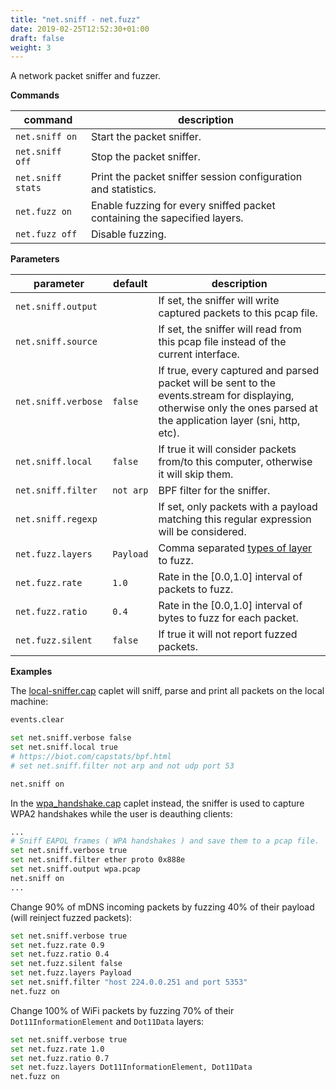 ```yaml
---
title: "net.sniff - net.fuzz"
date: 2019-02-25T12:52:30+01:00
draft: false
weight: 3
---
```


A network packet sniffer and fuzzer.

**Commands**

| command | description |
|---------|-------------|
| `net.sniff on` | Start the packet sniffer. |
| `net.sniff off` | Stop the packet sniffer. |
| `net.sniff stats` | Print the packet sniffer session configuration and statistics. |
| `net.fuzz on` | Enable fuzzing for every sniffed packet containing the sapecified layers. |
| `net.fuzz off` | Disable fuzzing. |

**Parameters**

| parameter | default | description |
|-----------|---------|-------------|
| `net.sniff.output` |  | If set, the sniffer will write captured packets to this pcap file. |
| `net.sniff.source` | | If set, the sniffer will read from this pcap file instead of the current interface. |
| `net.sniff.verbose` | `false` | If true, every captured and parsed packet will be sent to the events.stream for displaying, otherwise only the ones parsed at the application layer (sni, http, etc). |
| `net.sniff.local` | `false` | If true it will consider packets from/to this computer, otherwise it will skip them. |
| `net.sniff.filter` | `not arp` | BPF filter for the sniffer. |
| `net.sniff.regexp` | | If set, only packets with a payload matching this regular expression will be considered. |
| `net.fuzz.layers` | `Payload` | Comma separated [types of layer](https://github.com/google/gopacket/blob/master/layers/layertypes.go#L13) to fuzz. |
| `net.fuzz.rate` | `1.0` | Rate in the [0.0,1.0] interval of packets to fuzz. |
| `net.fuzz.ratio` | `0.4` | Rate in the [0.0,1.0] interval of bytes to fuzz for each packet. |
| `net.fuzz.silent` | `false` | If true it will not report fuzzed packets. |

**Examples**

The [local-sniffer.cap](https://github.com/bettercap/caplets/blob/master/local-sniffer.cap) caplet will sniff, parse and print all packets on the local machine:

```sh
events.clear

set net.sniff.verbose false
set net.sniff.local true
# https://biot.com/capstats/bpf.html
# set net.sniff.filter not arp and not udp port 53

net.sniff on
```

In the [wpa_handshake.cap](https://github.com/bettercap/caplets/blob/master/wpa_handshake.cap) caplet instead, the sniffer is used to capture WPA2 handshakes while the user is deauthing clients:

```sh
...
# Sniff EAPOL frames ( WPA handshakes ) and save them to a pcap file.
set net.sniff.verbose true
set net.sniff.filter ether proto 0x888e
set net.sniff.output wpa.pcap
net.sniff on
...
```

Change 90% of mDNS incoming packets by fuzzing 40% of their payload (will reinject fuzzed packets):

```sh
set net.sniff.verbose true
set net.fuzz.rate 0.9
set net.fuzz.ratio 0.4
set net.fuzz.silent false
set net.fuzz.layers Payload
set net.sniff.filter "host 224.0.0.251 and port 5353"
net.fuzz on
```

Change 100% of WiFi packets by fuzzing 70% of their `Dot11InformationElement` and `Dot11Data` layers:

```sh
set net.sniff.verbose true
set net.fuzz.rate 1.0
set net.fuzz.ratio 0.7
set net.fuzz.layers Dot11InformationElement, Dot11Data
net.fuzz on
```
